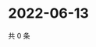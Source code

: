 # 2022-06-13

共 0 条

<!-- BEGIN WEIBO -->
<!-- 最后更新时间 Mon Jun 13 2022 00:20:39 GMT+0800 (China Standard Time) -->

<!-- END WEIBO -->
